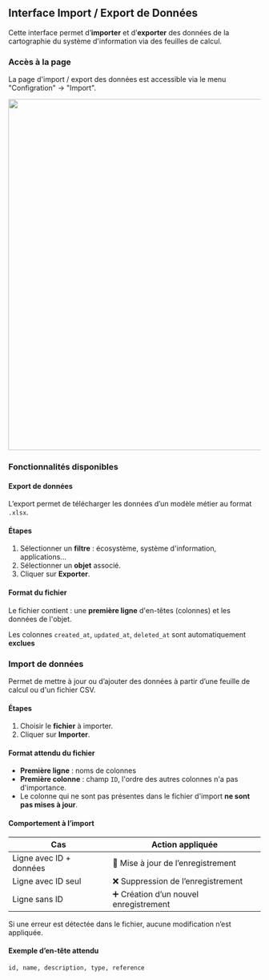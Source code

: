 ## Interface Import / Export de Données

Cette interface permet d’**importer** et d’**exporter** des données de la cartographie du système d'information via des feuilles de calcul.

### Accès à la page

La page d'import / export des données est accessible via le menu "Configration" -> "Import".

[<img src="/mercator/images/import.fr.png" width="700">](/mercator/images/import.fr.png)

### Fonctionnalités disponibles

#### Export de données

L’export permet de télécharger les données d’un modèle métier au format `.xlsx`.

#### Étapes

1. Sélectionner un **filtre** : écosystème, système d'information, applications...
2. Sélectionner un **objet** associé.
3. Cliquer sur **Exporter**.

#### Format du fichier

Le fichier contient : une **première ligne** d'en-têtes (colonnes) et les données de l'objet.

Les colonnes `created_at`, `updated_at`, `deleted_at` sont automatiquement **exclues**

### Import de données

Permet de mettre à jour ou d’ajouter des données à partir d’une feuille de calcul ou d'un fichier CSV.

#### Étapes

1. Choisir le **fichier** à importer.
2. Cliquer sur **Importer**.

#### Format attendu du fichier

- **Première ligne** : noms de colonnes
- **Première colonne** : champ `ID`, l'ordre des autres colonnes n'a pas d'importance.
- Le colonne qui ne sont pas présentes dans le fichier d'import **ne sont pas mises à jour**.

#### Comportement à l’import

| Cas | Action appliquée |
|-----|------------------|
| Ligne avec ID + données | 🔁 Mise à jour de l’enregistrement |
| Ligne avec ID seul | ❌ Suppression de l’enregistrement |
| Ligne sans ID | ➕ Création d’un nouvel enregistrement |

Si une erreur est détectée dans le fichier, aucune modification n’est appliquée.


#### Exemple d’en-tête attendu

```plaintext
id, name, description, type, reference
```
